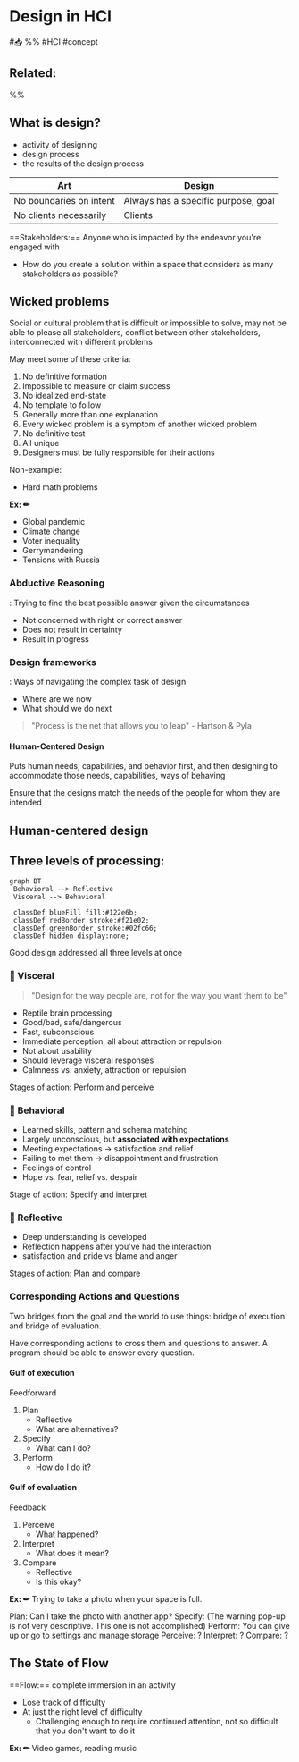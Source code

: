 # Design in HCI
#📥 
%%
#HCI
#concept

**Related:**
-  

%%


## What is design?

- activity of designing
- design process
- the results of the design process

 | Art                     | Design                              |
 | ----------------------- | ----------------------------------- |
 | No boundaries on intent | Always has a specific purpose, goal |
 | No clients necessarily  | Clients                             |

==Stakeholders:== Anyone who is impacted by the endeavor you're engaged with
- How do you create a solution within a space that considers as many stakeholders as possible?

## Wicked problems
Social or cultural problem that is difficult or impossible to solve, may not be able to please all stakeholders, conflict between other stakeholders, interconnected with different problems 

May meet some of these criteria:

1. No definitive formation
2. Impossible to measure or claim success
3. No idealized end-state
4. No template to follow 
5. Generally more than one explanation
6. Every wicked problem is a symptom of another wicked problem
7. No definitive test
8. All unique
9. Designers must be fully responsible for their actions

Non-example:
- Hard math problems

**Ex: ✏**  
- Global pandemic 
- Climate change
- Voter inequality 
- Gerrymandering 
- Tensions with Russia 

### Abductive Reasoning
: Trying to find the best possible answer given the circumstances
- Not concerned with right or correct answer
- Does not result in certainty 
- Result in progress

### Design frameworks
: Ways of navigating the complex task of design
- Where are we now
- What should we do next

> "Process is the net that allows you to leap" - Hartson & Pyla

#### Human-Centered Design
Puts human needs, capabilities, and behavior first, and then designing to accommodate those needs, capabilities, ways of behaving

Ensure that the designs match the needs of the people for whom they are intended


## Human-centered design

## Three levels of processing:

```mermaid
graph BT
 Behavioral --> Reflective
 Visceral --> Behavioral
 
 classDef blueFill fill:#122e6b;
 classDef redBorder stroke:#f21e02;
 classDef greenBorder stroke:#02fc66;
 classDef hidden display:none;
```

Good design addressed all three levels at once

### 🦎 Visceral
> "Design for the way people are, not for the way you want them to be"

- Reptile brain processing 
- Good/bad, safe/dangerous
- Fast, subconscious
- Immediate perception, all about attraction or repulsion 
- Not about usability
- Should leverage visceral responses
- Calmness vs. anxiety, attraction or repulsion

Stages of action: Perform and perceive

### 🐒 Behavioral 
- Learned skills, pattern and schema matching
- Largely unconscious, but **associated with expectations**
- Meeting expectations -> satisfaction and relief
- Failing to met them -> disappointment and frustration
- Feelings of control
- Hope vs. fear, relief vs. despair

Stage of action:  Specify and interpret

### 🧠 Reflective
- Deep understanding is developed 
- Reflection happens after you've had the interaction
- satisfaction and pride vs blame and anger

Stages of action: Plan and compare


### Corresponding Actions and Questions 
Two bridges from the goal and the world to use things: bridge of execution and bridge of evaluation.

Have corresponding actions to cross them and questions to answer. A program should be able to answer every question.


#### Gulf of execution
Feedforward
1. Plan
	- Reflective
	- What are alternatives?
2. Specify
	- What can I do?
3. Perform
	- How do I do it?
#### Gulf of evaluation
Feedback
1. Perceive
	- What happened?
2. Interpret
	-  What does it mean?
3. Compare
	- Reflective
	- Is this okay?

**Ex: ✏** Trying to take a photo when your space is full.

Plan: Can I take the photo with another app?
Specify: (The warning pop-up is not very descriptive. This one is not accomplished)
Perform: You can give up or go to settings and manage storage
Perceive: ?
Interpret: ?
Compare: ?


## The State of Flow

==Flow:== complete immersion in an activity
- Lose track of difficulty
- At just the right level of difficulty 
	- Challenging enough to require continued attention, not so difficult that you don't want to do it

**Ex: ✏** Video games, reading music




